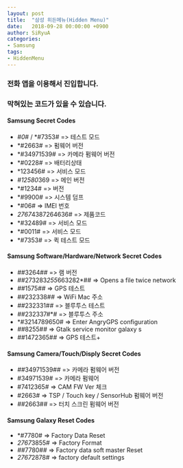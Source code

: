 ```yaml
---
layout: post
title:  "삼성 히든메뉴(Hidden Menu)"
date:   2018-09-28 00:00:00 +0900
author: SiRyuA
categories:
- Samsung
tags:
- HiddenMenu
---
```



### 전화 앱을 이용해서 진입합니다.

### 막혀있는 코드가 있을 수 있습니다.


#### Samsung Secret Codes
* *#0*# / *#7353# => 테스트 모드
* *#2663# => 펌웨어 버전
* *#34971539# => 카메라 펌웨어 버전
* *#0228# => 배터리상태
* *123456# => 서비스 모드
* *#12580*369 => 메인 버전
* *#1234# => 버전
* *#9900# => 시스템 덤프
* *#06# => IMEI 번호
* *2767*4387264636# => 제품코드
* *#32489# => 서비스 모드
* *#0011# => 서비스 모드
* *#7353# => 퀵 테스트 모드

#### Samsung Software/Hardware/Network Secret Codes
* *#*#3264#*#* => 램 버전
* *#*#273283*255*663282*#*#* => Opens a file twice network
* *#*#1575#*#* => GPS 테스트
* *#*#232338#*#* => WiFi Mac 주소
* *#*#232331#*#* => 블루투스 테스트
* *#*#232337#*# => 블루투스 주소
* *#3214789650#  => Enter AngryGPS configuration
* *#*#8255#*#* => Gtalk service monitor galaxy s
*  *#*#1472365#*#* => GPS 테스트+

#### Samsung Camera/Touch/Disply Secret Codes
* *#*#34971539#*#* => 카메라 펌웨어 버전
* #34971539# => 카메라 펌웨어
* #7412365# => CAM FW Ver 체크
* #2663# => TSP / Touch key / SensorHub 펌웨어 버전
* *#*#2663#*#* => 터치 스크린 펌웨어 버전

#### Samsung Galaxy Reset Codes
* *#7780# => Factory Data Reset
* *2767*3855# => Factory Format
* *#*#7780#*#* => Factory data soft master Reset
* *2767*2878# => factory default settings
